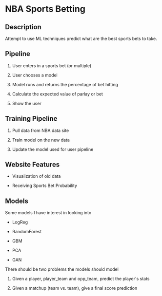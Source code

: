 # NBA Sports Betting 

## Description

Attempt to use ML techniques predict what are the best sports bets to take.

## Pipeline

1) User enters in a sports bet (or multiple)

2) User chooses a model 

3) Model runs and returns the percentage of bet hitting

4) Calculate the expected value of parlay or bet

5) Show the user

## Training Pipeline

1) Pull data from NBA data site

2) Train model on the new data

3) Update the model used for user pipeline

## Website Features

* Visualization of old data

* Receiving Sports Bet Probability

## Models

Some models I have interest in looking into

* LogReg

* RandomForest

* GBM

* PCA

* GAN

There should be two problems the models should model

1) Given a player, player_team and opp_team, predict the player's stats

2) Given a matchup (team vs. team), give a final score prediction
